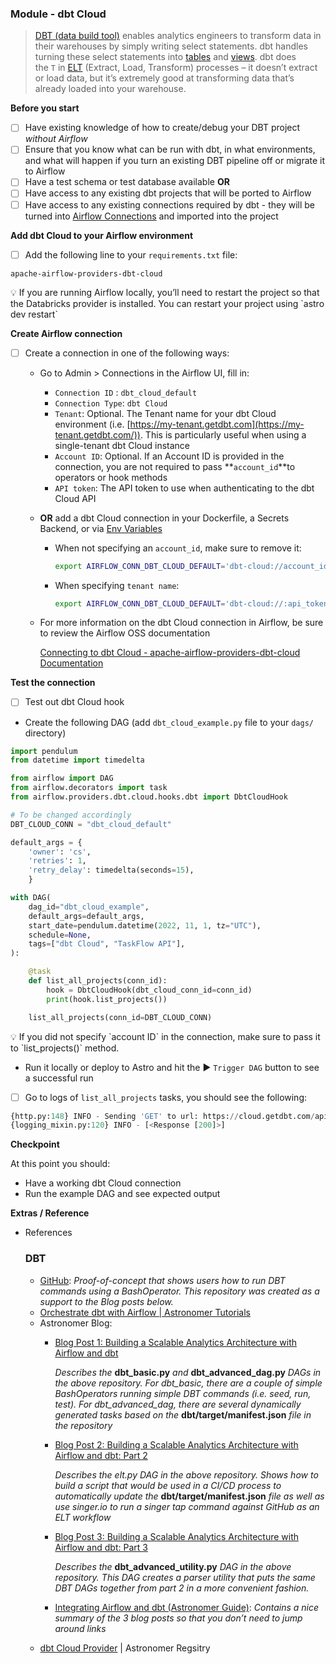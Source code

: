 
### Module - dbt Cloud

> [DBT (data build tool)](https://docs.getdbt.com/docs/introduction) enables analytics engineers to transform data in their warehouses by simply writing select statements. dbt handles turning these select statements into [tables](https://docs.getdbt.com/terms/table) and [views](https://docs.getdbt.com/terms/view).
dbt does the `T` in [ELT](https://docs.getdbt.com/terms/elt) (Extract, Load, Transform) processes – it doesn’t extract or load data, but it’s extremely good at transforming data that’s already loaded into your warehouse.
>

**Before you start**

- [ ]  Have existing knowledge of how to create/debug your DBT project *without Airflow*
- [ ]  Ensure that you know what can be run with dbt, in what environments, and what will happen if you turn an existing DBT pipeline off or migrate it to Airflow
- [ ]  Have a test schema or test database available **OR**
- [ ]  Have access to any existing dbt projects that will be ported to Airflow
- [ ]  Have access to any existing connections required by dbt - they will be turned into [Airflow Connections](https://airflow.apache.org/docs/apache-airflow/stable/concepts/connections.html) and imported into the project

**Add dbt Cloud to your Airflow environment**

- [ ]  Add the following line to your `requirements.txt` file:

```
apache-airflow-providers-dbt-cloud
```

<aside>
💡 If you are running Airflow locally, you’ll need to restart the project so that the Databricks provider is installed. You can restart your project using `astro dev restart`

</aside>

**Create Airflow connection**

- [ ]  Create a connection in one of the following ways:
    - Go to Admin > Connections in the Airflow UI, fill in:
        - `Connection ID` : `dbt_cloud_default`
        - `Connection Type`: `dbt Cloud`
        - `Tenant`: Optional. The Tenant name for your dbt Cloud environment (i.e. [https://my-tenant.getdbt.com](https://my-tenant.getdbt.com/)). This is particularly useful when using a single-tenant dbt Cloud instance
        - `Account ID`: Optional. If an Account ID is provided in the connection, you are not required to pass **`account_id`**to operators or hook methods
        - `API token`: The API token to use when authenticating to the dbt Cloud API
    - **OR** add a dbt Cloud connection in your Dockerfile, a Secrets Backend, or via [Env Variables](https://docs.astronomer.io/astro/environment-variables)
        - When not specifying an `account_id`, make sure to remove it:

            ```bash
            export AIRFLOW_CONN_DBT_CLOUD_DEFAULT='dbt-cloud://account_id:api_token@'
            ```

        - When specifying `tenant name`:

            ```bash
            export AIRFLOW_CONN_DBT_CLOUD_DEFAULT='dbt-cloud://:api_token@:/my-tenant'
            ```

    - For more information on the dbt Cloud connection in Airflow, be sure to review the Airflow OSS documentation

        [Connecting to dbt Cloud - apache-airflow-providers-dbt-cloud Documentation](https://airflow.apache.org/docs/apache-airflow-providers-dbt-cloud/stable/connections.html)



**Test the connection**

- [ ]  Test out dbt Cloud hook
- Create the following DAG (add `dbt_cloud_example.py` file to your `dags/` directory)

```python
import pendulum
from datetime import timedelta

from airflow import DAG
from airflow.decorators import task
from airflow.providers.dbt.cloud.hooks.dbt import DbtCloudHook

# To be changed accordingly
DBT_CLOUD_CONN = "dbt_cloud_default"

default_args = {
    'owner': 'cs',
    'retries': 1,
    'retry_delay': timedelta(seconds=15),
    }

with DAG(
    dag_id="dbt_cloud_example",
    default_args=default_args,
    start_date=pendulum.datetime(2022, 11, 1, tz="UTC"),
    schedule=None,
    tags=["dbt Cloud", "TaskFlow API"],
):

    @task
    def list_all_projects(conn_id):
        hook = DbtCloudHook(dbt_cloud_conn_id=conn_id)
        print(hook.list_projects())

    list_all_projects(conn_id=DBT_CLOUD_CONN)
```

<aside>
💡 If you did not specify `account ID` in the connection, make sure to pass it to `list_projects()` method.

</aside>

- Run it locally or deploy to Astro and hit the ▶️ `Trigger DAG` button to see a successful run
- [ ]  Go to logs of `list_all_projects` tasks, you should see the following:

```python
{http.py:148} INFO - Sending 'GET' to url: https://cloud.getdbt.com/api/v2/accounts/<your_account_id>/projects/
{logging_mixin.py:120} INFO - [<Response [200]>]
```

**Checkpoint**

At this point you should:

- Have a working dbt Cloud connection
- Run the example DAG and see expected output

**Extras / Reference**

- References


    ### DBT

    - [GitHub](https://github.com/astronomer/airflow-dbt-demo): *Proof-of-concept that shows users how to run DBT commands using a BashOperator. This repository was created as a support to the Blog posts below.*
    - [Orchestrate dbt with Airflow | Astronomer Tutorials](https://docs.astronomer.io/learn/airflow-dbt#dbt-cloud)
    - Astronomer Blog:
        - [Blog Post 1: Building a Scalable Analytics Architecture with Airflow and dbt](https://www.astronomer.io/blog/airflow-dbt-1)

            *Describes the* **dbt_basic.py** *and* **dbt_advanced_dag.py** *DAGs in the above repository. For dbt_basic, there are a couple of simple BashOperators running simple DBT commands (i.e. seed, run, test). For dbt_advanced_dag, there are several dynamically generated tasks based on the* **dbt/target/manifest.json** *file in the repository*

        - [Blog Post 2: Building a Scalable Analytics Architecture with Airflow and dbt: Part 2](https://www.astronomer.io/blog/airflow-dbt-2)

            *Describes the elt.py DAG in the above repository. Shows how to build a script that would be used in a CI/CD process to automatically update the* **dbt/target/manifest.json** *file as well as use singer.io to run a singer tap command against GitHub as an ELT workflow*

        - [Blog Post 3: Building a Scalable Analytics Architecture with Airflow and dbt: Part 3](https://www.astronomer.io/blog/airflow-dbt-3)

            *Describes the* **dbt_advanced_utility.py** *DAG in the above repository. This DAG creates a parser utility that puts the same DBT DAGs together from part 2 in a more convenient fashion.*

        - [Integrating Airflow and dbt (Astronomer Guide)](https://www.astronomer.io/guides/airflow-dbt): *Contains a nice summary of the 3 blog posts so that you don’t need to jump around links*
    - [dbt Cloud Provider](https://registry.astronomer.io/providers/dbt-cloud) | Astronomer Regsitry
